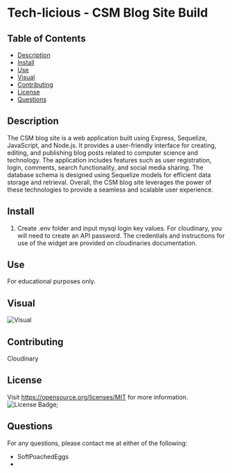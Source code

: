# Tech-licious - CSM Blog Site Build
## Table of Contents
- [Description](#description)
- [Install](#install)
- [Use](#use)
- [Visual](#visual)
- [Contributing](#contributing)
- [License](#license)
- [Questions](#questions)

## Description
The CSM blog site is a web application built using Express, Sequelize, JavaScript, and Node.js. It provides a user-friendly interface for creating, editing, and publishing blog posts related to computer science and technology. The application includes features such as user registration, login, comments, search functionality, and social media sharing. The database schema is designed using Sequelize models for efficient data storage and retrieval. Overall, the CSM blog site leverages the power of these technologies to provide a seamless and scalable user experience.
## Install
1. Create .env folder and input mysql login key values. For cloudinary, you will need to create an API password. The credentials and instructions for use of the widget are provided on cloudinaries documentation.
## Use
For educational purposes only.
## Visual
![Visual]()
## Contributing
Cloudinary
## License
Visit https://opensource.org/licenses/MIT for more information.
![License Badge](https://img.shields.io/badge/license-MIT-orange);
## Questions
For any questions, please contact me at either of the following:
* SoftPoachedEggs
* 
